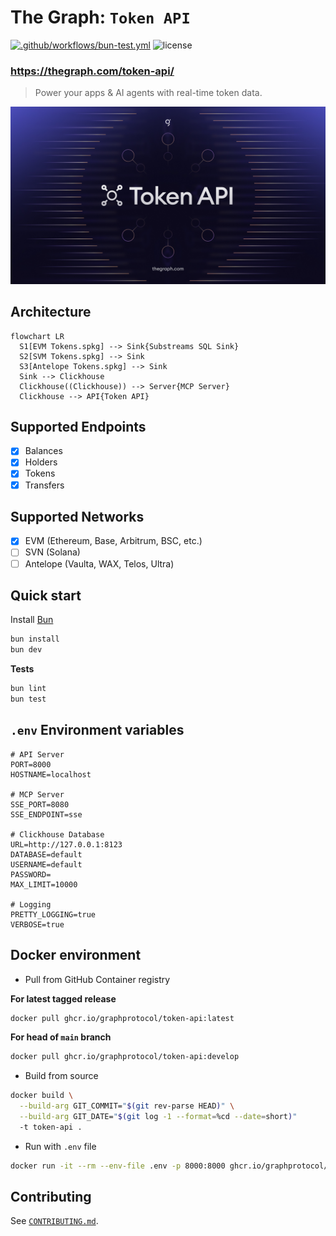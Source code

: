 # The Graph: `Token API`

[![.github/workflows/bun-test.yml](https://github.com/graphprotocol/token-api/actions/workflows/bun-test.yml/badge.svg)](https://github.com/graphprotocol/token-api/actions/workflows/bun-test.yml)
![license](https://img.shields.io/github/license/graphprotocol/token-api)

### https://thegraph.com/token-api/

> Power your apps & AI agents with real-time token data.

![banner](public/banner.jpg)

## Architecture

```mermaid
flowchart LR
  S1[EVM Tokens.spkg] --> Sink{Substreams SQL Sink}
  S2[SVM Tokens.spkg] --> Sink
  S3[Antelope Tokens.spkg] --> Sink
  Sink --> Clickhouse
  Clickhouse((Clickhouse)) --> Server{MCP Server}
  Clickhouse --> API{Token API}
```

## Supported Endpoints

- [x] Balances
- [x] Holders
- [x] Tokens
- [x] Transfers

## Supported Networks

- [x] EVM (Ethereum, Base, Arbitrum, BSC, etc.)
- [ ] SVN (Solana)
- [ ] Antelope (Vaulta, WAX, Telos, Ultra)

## Quick start

Install [Bun](https://bun.sh/)

```bash
bun install
bun dev
```

**Tests**

```bash
bun lint
bun test
```

## `.env` Environment variables

```env
# API Server
PORT=8000
HOSTNAME=localhost

# MCP Server
SSE_PORT=8080
SSE_ENDPOINT=sse

# Clickhouse Database
URL=http://127.0.0.1:8123
DATABASE=default
USERNAME=default
PASSWORD=
MAX_LIMIT=10000

# Logging
PRETTY_LOGGING=true
VERBOSE=true
```

## Docker environment

- Pull from GitHub Container registry

**For latest tagged release**

```bash
docker pull ghcr.io/graphprotocol/token-api:latest
```

**For head of `main` branch**

```bash
docker pull ghcr.io/graphprotocol/token-api:develop
```

- Build from source

```bash
docker build \
  --build-arg GIT_COMMIT="$(git rev-parse HEAD)" \
  --build-arg GIT_DATE="$(git log -1 --format=%cd --date=short)"
  -t token-api .
```

- Run with `.env` file

```bash
docker run -it --rm --env-file .env -p 8000:8000 ghcr.io/graphprotocol/token-api:develop
```

## Contributing

See [`CONTRIBUTING.md`](CONTRIBUTING.md).

